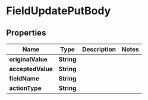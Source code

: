 
# FieldUpdatePutBody

## Properties
Name | Type | Description | Notes
------------ | ------------- | ------------- | -------------
**originalValue** | **String** |  | 
**acceptedValue** | **String** |  | 
**fieldName** | **String** |  | 
**actionType** | **String** |  | 



